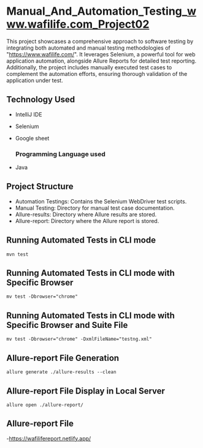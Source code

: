 # Manual_And_Automation_Testing_www.wafilife.com_Project02
This project showcases a comprehensive approach to software testing by integrating both automated and manual testing methodologies of "https://www.wafilife.com/". It leverages Selenium, a powerful tool for web application automation, alongside Allure Reports for detailed test reporting. Additionally, the project includes manually executed test cases to complement the automation efforts, ensuring thorough validation of the application under test.

## Technology Used
- IntelliJ IDE
- Selenium
- Google sheet

  ### Programming Language used
- Java
  
## Project Structure
- Automation Testings: Contains the Selenium WebDriver test scripts.
- Manual Testing: Directory for manual test case documentation.
- Allure-results: Directory where Allure results are stored.
- Allure-report: Directory where the Allure report is stored.

## Running Automated Tests in CLI mode
```console
mvn test
```
## Running Automated Tests in CLI mode with Specific Browser
```console
mv test -Dbrowser="chrome"
```
## Running Automated Tests in CLI mode with Specific Browser and Suite File
```console
mv test -Dbrowser="chrome" -DxmlFileName="testng.xml"
```
## Allure-report File Generation
```console
allure generate ./allure-results --clean
```
## Allure-report File Display in Local Server
```console
allure open ./allure-report/
```
## Allure-report File
-https://wafilifereport.netlify.app/







